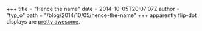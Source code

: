 +++
title = "Hence the name"
date = 2014-10-05T20:07:07Z
author = "typ_o"
path = "/blog/2014/10/05/hence-the-name"
+++
apparently flip-dot displays are [pretty
awesome](http://www.flipdots.com/advantages.html).

